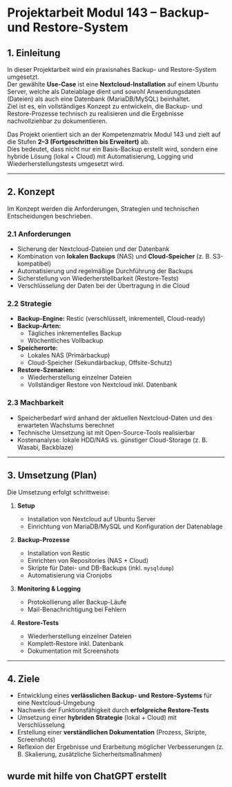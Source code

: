 # Projektarbeit Modul 143 – Backup- und Restore-System

## 1. Einleitung
In dieser Projektarbeit wird ein praxisnahes Backup- und Restore-System umgesetzt.  
Der gewählte **Use-Case** ist eine **Nextcloud-Installation** auf einem Ubuntu Server, welche als Dateiablage dient und sowohl Anwendungsdaten (Dateien) als auch eine Datenbank (MariaDB/MySQL) beinhaltet.  
Ziel ist es, ein vollständiges Konzept zu entwickeln, die Backup- und Restore-Prozesse technisch zu realisieren und die Ergebnisse nachvollziehbar zu dokumentieren.  

Das Projekt orientiert sich an der Kompetenzmatrix Modul 143 und zielt auf die Stufen **2–3 (Fortgeschritten bis Erweitert)** ab.  
Dies bedeutet, dass nicht nur ein Basis-Backup erstellt wird, sondern eine hybride Lösung (lokal + Cloud) mit Automatisierung, Logging und Wiederherstellungstests umgesetzt wird.  

---

## 2. Konzept
Im Konzept werden die Anforderungen, Strategien und technischen Entscheidungen beschrieben.  

### 2.1 Anforderungen
- Sicherung der Nextcloud-Dateien und der Datenbank  
- Kombination von **lokalen Backups** (NAS) und **Cloud-Speicher** (z. B. S3-kompatibel)  
- Automatisierung und regelmäßige Durchführung der Backups  
- Sicherstellung von Wiederherstellbarkeit (Restore-Tests)  
- Verschlüsselung der Daten bei der Übertragung in die Cloud  

### 2.2 Strategie
- **Backup-Engine:** Restic (verschlüsselt, inkrementell, Cloud-ready)  
- **Backup-Arten:**  
  - Tägliches inkrementelles Backup  
  - Wöchentliches Vollbackup  
- **Speicherorte:**  
  - Lokales NAS (Primärbackup)  
  - Cloud-Speicher (Sekundärbackup, Offsite-Schutz)  
- **Restore-Szenarien:**  
  - Wiederherstellung einzelner Dateien  
  - Vollständiger Restore von Nextcloud inkl. Datenbank  

### 2.3 Machbarkeit
- Speicherbedarf wird anhand der aktuellen Nextcloud-Daten und des erwarteten Wachstums berechnet  
- Technische Umsetzung ist mit Open-Source-Tools realisierbar  
- Kostenanalyse: lokale HDD/NAS vs. günstiger Cloud-Storage (z. B. Wasabi, Backblaze)  

---

## 3. Umsetzung (Plan)
Die Umsetzung erfolgt schrittweise:  

1. **Setup**  
   - Installation von Nextcloud auf Ubuntu Server  
   - Einrichtung von MariaDB/MySQL und Konfiguration der Datenablage  

2. **Backup-Prozesse**  
   - Installation von Restic  
   - Einrichten von Repositories (NAS + Cloud)  
   - Skripte für Datei- und DB-Backups (inkl. `mysqldump`)  
   - Automatisierung via Cronjobs  

3. **Monitoring & Logging**  
   - Protokollierung aller Backup-Läufe  
   - Mail-Benachrichtigung bei Fehlern  

4. **Restore-Tests**  
   - Wiederherstellung einzelner Dateien  
   - Komplett-Restore inkl. Datenbank  
   - Dokumentation mit Screenshots  

---

## 4. Ziele
- Entwicklung eines **verlässlichen Backup- und Restore-Systems** für eine Nextcloud-Umgebung  
- Nachweis der Funktionsfähigkeit durch **erfolgreiche Restore-Tests**  
- Umsetzung einer **hybriden Strategie** (lokal + Cloud) mit Verschlüsselung  
- Erstellung einer **verständlichen Dokumentation** (Prozess, Skripte, Screenshots)  
- Reflexion der Ergebnisse und Erarbeitung möglicher Verbesserungen (z. B. Skalierung, zusätzliche Sicherheitsmaßnahmen)  

wurde mit hilfe von ChatGPT erstellt
---
